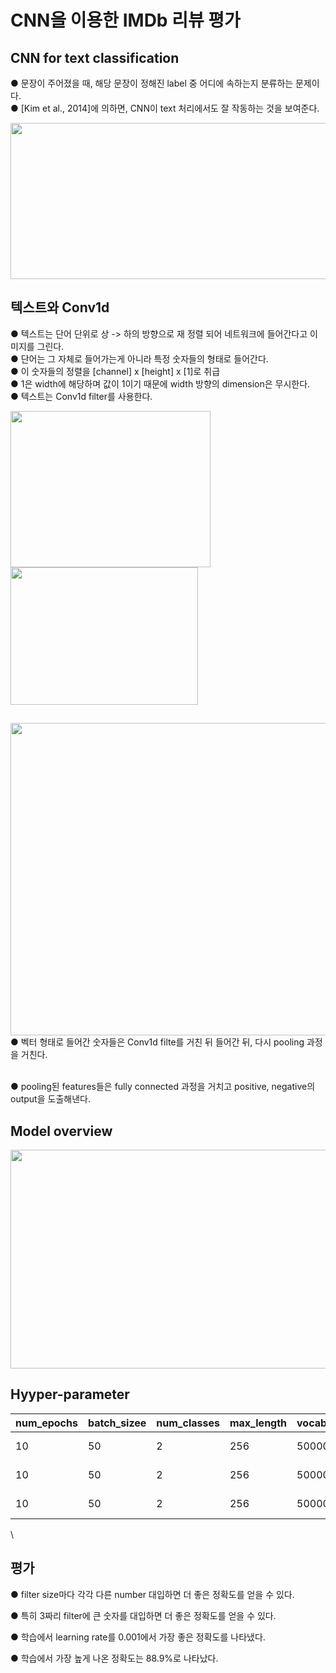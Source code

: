 # CNN을 이용한 IMDb 리뷰 평가
## CNN for text classification
● 문장이 주어졌을 때, 해당 문장이 정해진 label 중 어디에 속하는지 분류하는 문제이다.  
● [Kim et al., 2014]에 의하면, CNN이 text 처리에서도 잘 작동하는 것을 보여준다.  

 
<img src="https://user-images.githubusercontent.com/98728682/153190257-3db05742-52ba-4b8e-a629-d1dacdb4a220.jpeg" width="650" height="250">

## 텍스트와 Conv1d
● 텍스트는 단어 단위로 상 -> 하의 방향으로 재 정렬 되어 네트워크에 들어간다고 이미지를 그린다.  
● 단어는 그 자체로 들어가는게 아니라 특정 숫자들의 형태로 들어간다.  
● 이 숫자들의 정렬을 [channel] x [height] x [1]로 취급  
● 1은 width에 해당하며 값이 1이기 때문에 width 방향의 dimension은 무시한다.  
● 텍스트는 Conv1d filter를 사용한다.

<img src="https://user-images.githubusercontent.com/98728682/152477169-f3fd931d-56d3-4c20-9cc0-3bce43e0e688.png" width="320" height="250"><img src="https://user-images.githubusercontent.com/98728682/152477142-625fd2f2-20c8-4dae-8ff6-852915f0aed1.png" width="300" height="220">  
## 
<img src="https://user-images.githubusercontent.com/98728682/152665929-12dbd78f-41ce-40ea-84f0-4581dac0116d.png" width="780" height="500">
● 벡터 형태로 들어간 숫자들은 Conv1d filte를 거친 뒤 들어간 뒤, 다시 pooling 과정을 거친다.  

\
● pooling된 features들은 fully connected 과정을 거치고 positive, negative의 output을 도출해낸다.  

## Model overview

<img src="https://user-images.githubusercontent.com/98728682/152665707-86c54d4b-49b3-4877-a4c7-be1f5501e366.png" width="620" height="350">  

## Hyyper-parameter  

|num_epochs|batch_sizee|num_classes|max_length|vocab_size|embedding_dim|filter_sizes|filter_counts|dropout_rate|learning_rate|evaluate_per_steps|accuracy| 
|---|---|---|---|---|---|---|---|---|---|---|---|  
|10|50|2|256|50000|300|(3,4,5)|(100, 100, 100)|0.0|0.001|100|87.5%|  
|10|50|2|256|50000|300|(3,5,7)|(500, 300, 50)|0.0|0.0005|100|87.8%|
|10|50|2|256|50000|300|(3,5,7)|(500, 300, 50)|0.0|0.001|100|88.9%|  
  
\
## 평가

● filter size마다 각각 다른 number 대입하면 더 좋은 정확도를 얻을 수 있다.    

● 특히 3짜리 filter에 큰 숫자를 대입하면 더 좋은 정확도를 얻을 수 있다. 

● 학습에서 learning rate를 0.001에서 가장 좋은 정확도를 나타냈다.  

● 학습에서 가장 높게 나온 정확도는 88.9%로 나타났다.
